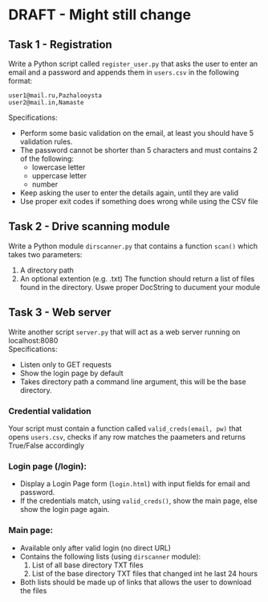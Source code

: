 # DRAFT - Might still change

## Task 1 - Registration
Write a Python script called ```register_user.py``` that asks the user to enter an email and a password and appends them in ```users.csv``` in the following format:
~~~
user1@mail.ru,Pazhalooysta
user2@mail.in,Namaste
~~~
Specifications:
* Perform some basic validation on the email, at least you should have 5 validation rules.
* The password cannot be shorter than 5 characters and must contains 2 of the following:
  * lowercase letter
  * uppercase letter
  * number
* Keep asking the user to enter the details again, until they are valid
* Use proper exit codes if something does wrong while using the CSV file

## Task 2 - Drive scanning module
Write a Python module ```dirscanner.py``` that contains a function ```scan()``` which takes two parameters:
1. A directory path
1. An optional extention (e.g. .txt)
The function should return a list of files found in the directory. Uswe proper DocString to ducument your module

## Task 3 - Web server
Write another script ```server.py``` that will act as a web server running on localhost:8080  
Specifications:
* Listen only to GET requests
* Show the login page by default
* Takes directory path a command line argument, this will be the base directory.

### Credential validation
Your script must contain a function called ```valid_creds(email, pw)``` that opens ```users.csv```, checks if any row matches the paameters and returns True/False accordingly

### Login page (/login): 
* Display a Login Page form (```login.html```) with input fields for email and password.
* If the credentials match, using ```valid_creds()```, show the main page, else show the login page again.

### Main page: 
* Available only after valid login (no direct URL)
* Contains the following lists (using ```dirscanner``` module):
  1. List of all base directory TXT files
  1. List of the base directory TXT files that changed int he last 24 hours
* Both lists should be made up of links that allows the user to download the files
